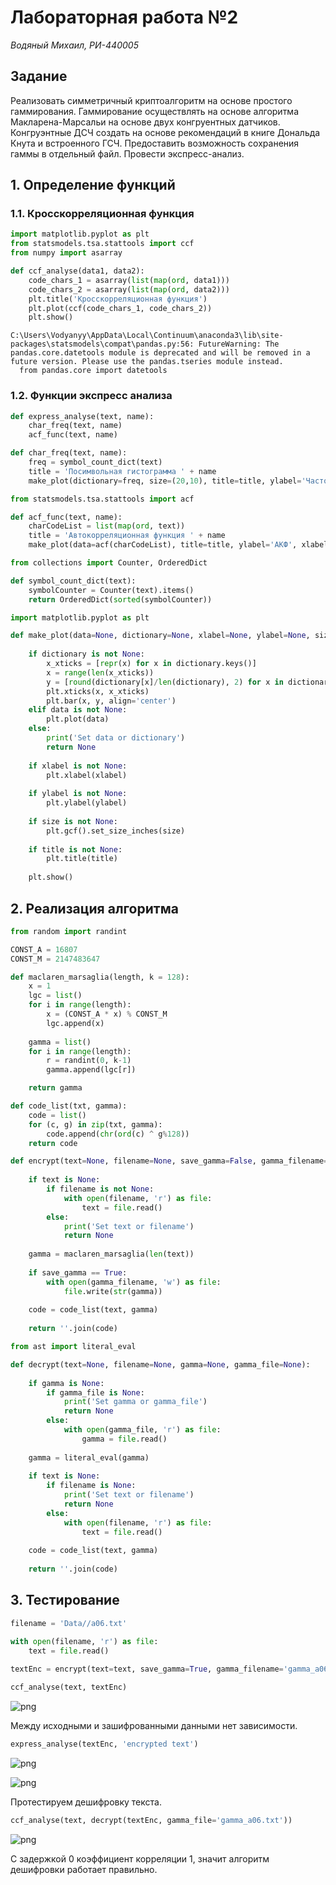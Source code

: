 
# Лабораторная работа №2

*Водяный Михаил, РИ-440005*

## Задание
Реализовать симметричный криптоалгоритм на основе простого гаммирования. Гаммирование осуществлять на основе алгоритма Макларена-Марсальи на основе двух конгруентных датчиков. Конгруэнтные ДСЧ создать на основе рекомендаций в книге Дональда Кнута и встроенного ГСЧ. Предоставить возможность сохранения гаммы в отдельный файл. Провести экспресс-анализ.

## 1. Определение функций

### 1.1. Кросскорреляционная функция


```python
import matplotlib.pyplot as plt
from statsmodels.tsa.stattools import ccf
from numpy import asarray

def ccf_analyse(data1, data2):
    code_chars_1 = asarray(list(map(ord, data1)))
    code_chars_2 = asarray(list(map(ord, data2)))
    plt.title('Кросскорреляционная функция')
    plt.plot(ccf(code_chars_1, code_chars_2))
    plt.show()
```

    C:\Users\Vodyanyy\AppData\Local\Continuum\anaconda3\lib\site-packages\statsmodels\compat\pandas.py:56: FutureWarning: The pandas.core.datetools module is deprecated and will be removed in a future version. Please use the pandas.tseries module instead.
      from pandas.core import datetools
    

### 1.2. Функции экспресс анализа


```python
def express_analyse(text, name):
    char_freq(text, name)
    acf_func(text, name)
```


```python
def char_freq(text, name):
    freq = symbol_count_dict(text)
    title = 'Посимвольная гистограмма ' + name
    make_plot(dictionary=freq, size=(20,10), title=title, ylabel='Частота (%)')
```


```python
from statsmodels.tsa.stattools import acf

def acf_func(text, name):
    charCodeList = list(map(ord, text))
    title = 'Автокорреляционная функция ' + name
    make_plot(data=acf(charCodeList), title=title, ylabel='АКФ', xlabel='t-dt')
```


```python
from collections import Counter, OrderedDict

def symbol_count_dict(text):
    symbolCounter = Counter(text).items()
    return OrderedDict(sorted(symbolCounter))
```


```python
import matplotlib.pyplot as plt

def make_plot(data=None, dictionary=None, xlabel=None, ylabel=None, size=None, title=None):
    
    if dictionary is not None:
        x_xticks = [repr(x) for x in dictionary.keys()]
        x = range(len(x_xticks))
        y = [round(dictionary[x]/len(dictionary), 2) for x in dictionary]
        plt.xticks(x, x_xticks)
        plt.bar(x, y, align='center')  
    elif data is not None:
        plt.plot(data)
    else:
        print('Set data or dictionary')
        return None
        
    if xlabel is not None:
        plt.xlabel(xlabel)
        
    if ylabel is not None:
        plt.ylabel(ylabel)
    
    if size is not None:
        plt.gcf().set_size_inches(size)
        
    if title is not None:
        plt.title(title)
        
    plt.show()
```

## 2. Реализация алгоритма


```python
from random import randint

CONST_A = 16807
CONST_M = 2147483647

def maclaren_marsaglia(length, k = 128): 
    x = 1
    lgc = list()
    for i in range(length):     
        x = (CONST_A * x) % CONST_M      
        lgc.append(x)
        
    gamma = list()
    for i in range(length):
        r = randint(0, k-1)
        gamma.append(lgc[r])

    return gamma
```


```python
def code_list(txt, gamma):
    code = list()
    for (c, g) in zip(txt, gamma):
        code.append(chr(ord(c) ^ g%128))
    return code
```


```python
def encrypt(text=None, filename=None, save_gamma=False, gamma_filename=None):
    
    if text is None:
        if filename is not None:
            with open(filename, 'r') as file:
                text = file.read()
        else:
            print('Set text or filename')
            return None
               
    gamma = maclaren_marsaglia(len(text))
    
    if save_gamma == True:
        with open(gamma_filename, 'w') as file:
            file.write(str(gamma))
    
    code = code_list(text, gamma)
        
    return ''.join(code)
```


```python
from ast import literal_eval

def decrypt(text=None, filename=None, gamma=None, gamma_file=None):
    
    if gamma is None:
        if gamma_file is None:
            print('Set gamma or gamma_file')
            return None
        else:
            with open(gamma_file, 'r') as file:
                gamma = file.read()
               
    gamma = literal_eval(gamma)
    
    if text is None:
        if filename is None:
            print('Set text or filename')
            return None
        else:
            with open(filename, 'r') as file:
                text = file.read()
        
    code = code_list(text, gamma)
        
    return ''.join(code)
```

## 3. Тестирование


```python
filename = 'Data//a06.txt'

with open(filename, 'r') as file:
    text = file.read()
    
textEnc = encrypt(text=text, save_gamma=True, gamma_filename='gamma_a06.txt')
```


```python
ccf_analyse(text, textEnc)
```


![png](output_19_0.png)


Между исходными и зашифрованными данными нет зависимости.


```python
express_analyse(textEnc, 'encrypted text')
```


![png](output_21_0.png)



![png](output_21_1.png)


Протестируем дешифровку текста.


```python
ccf_analyse(text, decrypt(textEnc, gamma_file='gamma_a06.txt'))
```


![png](output_23_0.png)


С задержкой 0 коэффициент корреляции 1, значит алгоритм дешифровки работает правильно.
